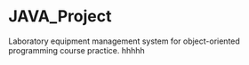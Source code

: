 # JAVA_Project
Laboratory equipment management system for object-oriented programming course practice.
hhhhh